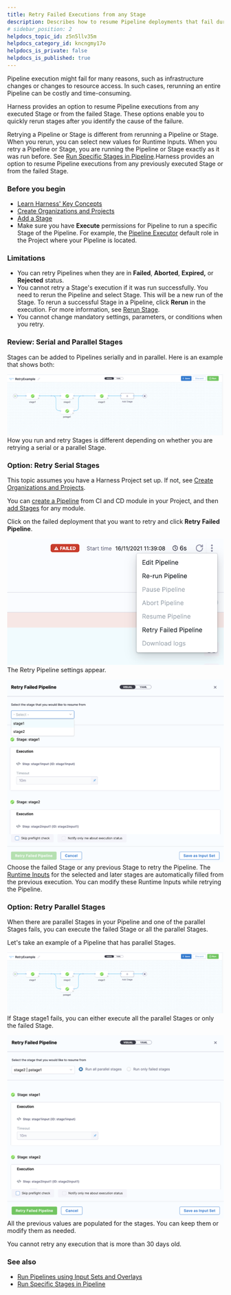 ```yaml
---
title: Retry Failed Executions from any Stage
description: Describes how to resume Pipeline deployments that fail during execution.
# sidebar_position: 2
helpdocs_topic_id: z5n5llv35m
helpdocs_category_id: kncngmy17o
helpdocs_is_private: false
helpdocs_is_published: true
---
```


Pipeline execution might fail for many reasons, such as infrastructure changes or changes to resource access. In such cases, rerunning an entire Pipeline can be costly and time-consuming. 

Harness provides an option to resume Pipeline executions from any executed Stage or from the failed Stage. These options enable you to quickly rerun stages after you identify the cause of the failure. 

Retrying a Pipeline or Stage is different from rerunning a Pipeline or Stage. When you rerun, you can select new values for Runtime Inputs. When you retry a Pipeline or Stage, you are running the Pipeline or Stage exactly as it was run before. See [Run Specific Stages in Pipeline](run-specific-stage-in-pipeline.md).Harness provides an option to resume Pipeline executions from any previously executed Stage or from the failed Stage.

### Before you begin

* [Learn Harness' Key Concepts](https://docs.harness.io/article/hv2758ro4e-learn-harness-key-concepts)
* [Create Organizations and Projects](../1_Organizations-and-Projects/2-create-an-organization.md)
* [Add a Stage](../8_Pipelines/add-a-stage.md)
* Make sure you have **Execute** permissions for Pipeline to run a specific Stage of the Pipeline. For example, the [Pipeline Executor](../4_Role-Based-Access-Control/ref-access-management/permissions-reference.md) default role in the Project where your Pipeline is located.

### Limitations

* You can retry Pipelines when they are in **Failed**, **Aborted**, **Expired,** or **Rejected** status.
* You cannot retry a Stage's execution if it was run successfully. You need to rerun the Pipeline and select Stage. This will be a new run of the Stage. To rerun a successful Stage in a Pipeline, click **Rerun** in the execution. For more information, see [Rerun Stage](run-specific-stage-in-pipeline.md#rerun-stage).
* You cannot change mandatory settings, parameters, or conditions when you retry.

### Review: Serial and Parallel Stages

Stages can be added to Pipelines serially and in parallel. Here is an example that shows both:

![](./static/resume-pipeline-deployments-00.png)
How you run and retry Stages is different depending on whether you are retrying a serial or a parallel Stage.

### Option: Retry Serial Stages

This topic assumes you have a Harness Project set up. If not, see [Create Organizations and Projects](../1_Organizations-and-Projects/2-create-an-organization.md).

You can [create a Pipeline](add-a-stage.md#step-1-create-a-pipeline) from CI and CD module in your Project, and then [add Stages](add-a-stage.md#add-a-stage) for any module.

Click on the failed deployment that you want to retry and click **Retry** **Failed Pipeline**.

![](./static/resume-pipeline-deployments-01.png)
The Retry Pipeline settings appear.

![](./static/resume-pipeline-deployments-02.png)
Choose the failed Stage or any previous Stage to retry the Pipeline. The [Runtime Inputs](../20_References/runtime-inputs.md) for the selected and later stages are automatically filled from the previous execution. You can modify these Runtime Inputs while retrying the Pipeline.

### Option: Retry Parallel Stages

When there are parallel Stages in your Pipeline and one of the parallel Stages fails, you can execute the failed Stage or all the parallel Stages.

Let's take an example of a Pipeline that has parallel Stages.

![](./static/resume-pipeline-deployments-03.png)
If Stage stage1 fails, you can either execute all the parallel Stages or only the failed Stage.

![](./static/resume-pipeline-deployments-04.png)
All the previous values are populated for the stages. You can keep them or modify them as needed.

You cannot retry any execution that is more than 30 days old.

### See also

* [Run Pipelines using Input Sets and Overlays](run-pipelines-using-input-sets-and-overlays.md)
* [Run Specific Stages in Pipeline](run-specific-stage-in-pipeline.md)

